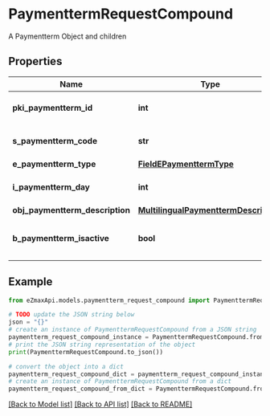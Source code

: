 # PaymenttermRequestCompound

A Paymentterm Object and children

## Properties

Name | Type | Description | Notes
------------ | ------------- | ------------- | -------------
**pki_paymentterm_id** | **int** | The unique ID of the Paymentterm | [optional] 
**s_paymentterm_code** | **str** | The code of the Paymentterm | 
**e_paymentterm_type** | [**FieldEPaymenttermType**](FieldEPaymenttermType.md) |  | 
**i_paymentterm_day** | **int** | The day of the Paymentterm | 
**obj_paymentterm_description** | [**MultilingualPaymenttermDescription**](MultilingualPaymenttermDescription.md) |  | 
**b_paymentterm_isactive** | **bool** | Whether the Paymentterm is active or not | 

## Example

```python
from eZmaxApi.models.paymentterm_request_compound import PaymenttermRequestCompound

# TODO update the JSON string below
json = "{}"
# create an instance of PaymenttermRequestCompound from a JSON string
paymentterm_request_compound_instance = PaymenttermRequestCompound.from_json(json)
# print the JSON string representation of the object
print(PaymenttermRequestCompound.to_json())

# convert the object into a dict
paymentterm_request_compound_dict = paymentterm_request_compound_instance.to_dict()
# create an instance of PaymenttermRequestCompound from a dict
paymentterm_request_compound_from_dict = PaymenttermRequestCompound.from_dict(paymentterm_request_compound_dict)
```
[[Back to Model list]](../README.md#documentation-for-models) [[Back to API list]](../README.md#documentation-for-api-endpoints) [[Back to README]](../README.md)


